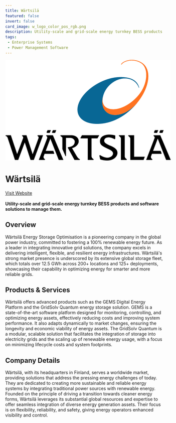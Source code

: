 ```yaml
---
title: Wärtsilä
featured: false
invert: false
card_image: w_logo_color_pos_rgb.png
description: Utility-scale and grid-scale energy turnkey BESS products and software solutions to manage them.
tags: 
 - Enterprise Systems
 - Power Management Software
---
```


<div align="center">
<a href="https://www.wartsila.com/energy/solutions/energy-storage">
<img src="w_logo_color_pos_rgb.png" alt="Logo" style="min-width: 200px; max-width: 600px; height: auto;" >
</a>
</div>

# Wärtsilä
<a href="https://www.wartsila.com/energy/solutions/energy-storage">Visit Website</a>
<br>
<br>
**Utility-scale and grid-scale energy turnkey BESS products and software solutions to manage them.**

## Overview
Wärtsilä Energy Storage Optimisation is a pioneering company in the global power industry, committed to fostering a 100% renewable energy future. As a leader in integrating innovative grid solutions, the company excels in delivering intelligent, flexible, and resilient energy infrastructures. Wärtsilä's strong market presence is underscored by its extensive global storage fleet, which totals over 12.5 GWh across 200+ locations and 125+ deployments, showcasing their capability in optimizing energy for smarter and more reliable grids.
## Products & Services 
Wärtsilä offers advanced products such as the GEMS Digital Energy Platform and the GridSolv Quantum energy storage solution. GEMS is a state-of-the-art software platform designed for monitoring, controlling, and optimizing energy assets, effectively reducing costs and improving system performance. It also adapts dynamically to market changes, ensuring the longevity and economic viability of energy assets. The GridSolv Quantum is a modular, scalable solution that facilitates the integration of storage into electricity grids and the scaling up of renewable energy usage, with a focus on minimizing lifecycle costs and system footprints.
## Company Details 
Wärtsilä, with its headquarters in Finland, serves a worldwide market, providing solutions that address the pressing energy challenges of today. They are dedicated to creating more sustainable and reliable energy systems by integrating traditional power sources with renewable energy. Founded on the principle of driving a transition towards cleaner energy forms, Wärtsilä leverages its substantial global resources and expertise to offer seamless integration of diverse energy generation assets. Their focus is on flexibility, reliability, and safety, giving energy operators enhanced visibility and control.

